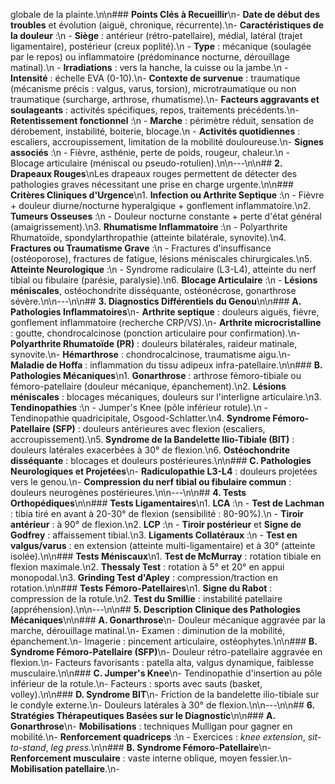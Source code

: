 globale de la plainte.\n\n### **Points Clés à Recueillir**\n- **Date de début des troubles** et évolution (aiguë, chronique, récurrente).\n- **Caractéristiques de la douleur** :\n - **Siège** : antérieur (rétro-patellaire), médial, latéral (trajet ligamentaire), postérieur (creux poplité).\n - **Type** : mécanique (soulagée par le repos) ou inflammatoire (prédominance nocturne, dérouillage matinal).\n - **Irradiations** : vers la hanche, la cuisse ou la jambe.\n - **Intensité** : échelle EVA (0-10).\n- **Contexte de survenue** : traumatique (mécanisme précis : valgus, varus, torsion), microtraumatique ou non traumatique (surcharge, arthrose, rhumatisme).\n- **Facteurs aggravants et soulageants** : activités spécifiques, repos, traitements précédents.\n- **Retentissement fonctionnel** :\n - **Marche** : périmètre réduit, sensation de dérobement, instabilité, boiterie, blocage.\n - **Activités quotidiennes** : escaliers, accroupissement, limitation de la mobilité douloureuse.\n- **Signes associés** :\n - Fièvre, asthénie, perte de poids, rougeur, chaleur.\n - Blocage articulaire (méniscal ou pseudo-rotulien).\n\n---\n\n## **2. Drapeaux Rouges**\nLes drapeaux rouges permettent de détecter des pathologies graves nécessitant une prise en charge urgente.\n\n### **Critères Cliniques d'Urgence**\n1. **Infection ou Arthrite Septique** :\n - Fièvre + douleur diurne/nocturne hyperalgique + gonflement inflammatoire.\n2. **Tumeurs Osseuses** :\n - Douleur nocturne constante + perte d'état général (amaigrissement).\n3. **Rhumatisme Inflammatoire** :\n - Polyarthrite Rhumatoïde, spondylarthropathie (atteinte bilatérale, synovite).\n4. **Fractures ou Traumatisme Grave** :\n - Fractures d'insuffisance (ostéoporose), fractures de fatigue, lésions méniscales chirurgicales.\n5. **Atteinte Neurologique** :\n - Syndrome radiculaire (L3-L4), atteinte du nerf tibial ou fibulaire (parésie, paralysie).\n6. **Blocage Articulaire** :\n - **Lésions méniscales**, ostéochondrite disséquante, ostéonécrose, gonarthrose sévère.\n\n---\n\n## **3. Diagnostics Différentiels du Genou**\n\n### **A. Pathologies Inflammatoires**\n- **Arthrite septique** : douleurs aiguës, fièvre, gonflement inflammatoire (recherche CRP/VS).\n- **Arthrite microcristalline** : goutte, chondrocalcinose (ponction articulaire pour confirmation).\n- **Polyarthrite Rhumatoïde (PR)** : douleurs bilatérales, raideur matinale, synovite.\n- **Hémarthrose** : chondrocalcinose, traumatisme aigu.\n- **Maladie de Hoffa** : inflammation du tissu adipeux infra-patellaire.\n\n### **B. Pathologies Mécaniques**\n1. **Gonarthrose** : arthrose fémoro-tibiale ou fémoro-patellaire (douleur mécanique, épanchement).\n2. **Lésions méniscales** : blocages mécaniques, douleurs sur l'interligne articulaire.\n3. **Tendinopathies** :\n - Jumper's Knee (pôle inférieur rotule).\n - Tendinopathie quadricipitale, Osgood-Schlatter.\n4. **Syndrome Fémoro-Patellaire (SFP)** : douleurs antérieures avec flexion (escaliers, accroupissement).\n5. **Syndrome de la Bandelette Ilio-Tibiale (BIT)** : douleurs latérales exacerbées à 30° de flexion.\n6. **Ostéochondrite disséquante** : blocages et douleurs postérieures.\n\n### **C. Pathologies Neurologiques et Projetées**\n- **Radiculopathie L3-L4** : douleurs projetées vers le genou.\n- **Compression du nerf tibial ou fibulaire commun** : douleurs neurogènes postérieures.\n\n---\n\n## **4. Tests Orthopédiques**\n\n### **Tests Ligamentaires**\n1. **LCA** :\n - **Test de Lachman** : tibia tiré en avant à 20-30° de flexion (sensibilité : 80-90%).\n - **Tiroir antérieur** : à 90° de flexion.\n2. **LCP** :\n - **Tiroir postérieur** et **Signe de Godfrey** : affaissement tibial.\n3. **Ligaments Collatéraux** :\n - **Test en valgus/varus** : en extension (atteinte multi-ligamentaire) et à 30° (atteinte isolée).\n\n### **Tests Méniscaux**\n1. **Test de McMurray** : rotation tibiale en flexion maximale.\n2. **Thessaly Test** : rotation à 5° et 20° en appui monopodal.\n3. **Grinding Test d'Apley** : compression/traction en rotation.\n\n### **Tests Fémoro-Patellaires**\n1. **Signe du Rabot** : compression de la rotule.\n2. **Test du Smillie** : instabilité patellaire (appréhension).\n\n---\n\n## **5. Description Clinique des Pathologies Mécaniques**\n\n### **A. Gonarthrose**\n- Douleur mécanique aggravée par la marche, dérouillage matinal.\n- Examen : diminution de la mobilité, épanchement.\n- Imagerie : pincement articulaire, ostéophytes.\n\n### **B. Syndrome Fémoro-Patellaire (SFP)**\n- Douleur rétro-patellaire aggravée en flexion.\n- Facteurs favorisants : patella alta, valgus dynamique, faiblesse musculaire.\n\n### **C. Jumper's Knee**\n- Tendinopathie d'insertion au pôle inférieur de la rotule.\n- Facteurs : sports avec sauts (basket, volley).\n\n### **D. Syndrome BIT**\n- Friction de la bandelette ilio-tibiale sur le condyle externe.\n- Douleurs latérales à 30° de flexion.\n\n---\n\n## **6. Stratégies Thérapeutiques Basées sur le Diagnostic**\n\n### **A. Gonarthrose**\n- **Mobilisations** : techniques Mulligan pour gagner en mobilité.\n- **Renforcement quadriceps** :\n - Exercices : *knee extension*, *sit-to-stand*, *leg press*.\n\n### **B. Syndrome Fémoro-Patellaire**\n- **Renforcement musculaire** : vaste interne oblique, moyen fessier.\n- **Mobilisation patellaire**.\n-
